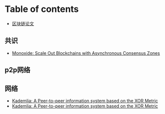 # Table of contents

* [区块链论文](README.md)

## 共识

* [Monoxide: Scale Out Blockchains with Asynchronous Consensus Zones](gong-shi/monoxide-scale-out-blockchains-withasynchronous-consensus-zones.md)

## p2p网络

## 网络

* [Kademlia: A Peer-to-peer information system based on the XOR Metric](wang-luo/kademlia-a-peer-to-peer-information-system-based-on-the-xor-metric.md)
* [Kademlia: A Peer-to-peer information system based on the XOR Metric](wang-luo/kademlia-a-peer-to-peer-information-system-based-on-the-xor-metric-1.md)

